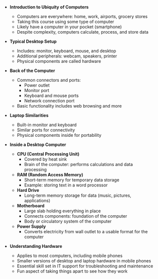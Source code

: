 - **Introduction to Ubiquity of Computers**
  - Computers are everywhere: home, work, airports, grocery stores
  - Taking this course using some type of computer
  - Likely have a computer in your pocket (smartphone)
  - Despite complexity, computers calculate, process, and store data

- **Typical Desktop Setup**
  - Includes: monitor, keyboard, mouse, and desktop
  - Additional peripherals: webcam, speakers, printer
  - Physical components are called hardware

- **Back of the Computer**
  - Common connectors and ports:
    - Power outlet
    - Monitor port
    - Keyboard and mouse ports
    - Network connection port
  - Basic functionality includes web browsing and more

- **Laptop Similarities**
  - Built-in monitor and keyboard
  - Similar ports for connectivity
  - Physical components inside for portability

- **Inside a Desktop Computer**
  - **CPU (Central Processing Unit)**
    - Covered by heat sink
    - Brain of the computer: performs calculations and data processing
  - **RAM (Random Access Memory)**
    - Short-term memory for temporary data storage
    - Example: storing text in a word processor
  - **Hard Drive**
    - Long-term memory storage for data (music, pictures, applications)
  - **Motherboard**
    - Large slab holding everything in place
    - Connects components: foundation of the computer
    - Body or circulatory system of the computer
  - **Power Supply**
    - Converts electricity from wall outlet to a usable format for the computer

- **Understanding Hardware**
  - Applies to most computers, including mobile phones
  - Smaller versions of desktop and laptop hardware in mobile phones
  - Essential skill set in IT support for troubleshooting and maintenance
  - Fun aspect of taking things apart to see how they work
